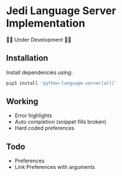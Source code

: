 # Jedi Language Server Implementation

🚧🚧 Under Development 🚧🚧

## Installation

Install dependencies using:

```bash
pip3 install 'python-language-server[all]'
```

## Working

- Error highlights
- Auto completion (snippet fills broken)
- Hard coded preferences

## Todo

- Preferences
- Link Preferences with arguments


